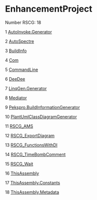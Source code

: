 <h1>EnhancementProject</h1>

Number RSCG: 18

   1 [AutoInvoke.Generator](/docs/AutoInvoke.Generator)

   2 [AutoSpectre](/docs/AutoSpectre)

   3 [BuildInfo](/docs/BuildInfo)

   4 [Com](/docs/Com)

   5 [CommandLine](/docs/CommandLine)

   6 [DeeDee](/docs/DeeDee)

   7 [LinqGen.Generator](/docs/LinqGen.Generator)

   8 [Mediator](/docs/Mediator)

   9 [Pekspro.BuildInformationGenerator](/docs/Pekspro.BuildInformationGenerator)

   10 [PlantUmlClassDiagramGenerator](/docs/PlantUmlClassDiagramGenerator)

   11 [RSCG_AMS](/docs/RSCG_AMS)

   12 [RSCG_ExportDiagram](/docs/RSCG_ExportDiagram)

   13 [RSCG_FunctionsWithDI](/docs/RSCG_FunctionsWithDI)

   14 [RSCG_TimeBombComment](/docs/RSCG_TimeBombComment)

   15 [RSCG_Wait](/docs/RSCG_Wait)

   16 [ThisAssembly](/docs/ThisAssembly)

   17 [ThisAssembly.Constants](/docs/ThisAssembly.Constants)

   18 [ThisAssembly.Metadata](/docs/ThisAssembly.Metadata)
    